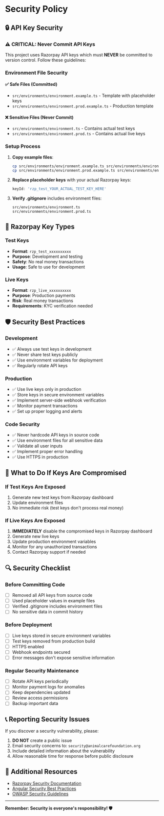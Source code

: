 # Security Policy

## 🔒 API Key Security

### ⚠️ CRITICAL: Never Commit API Keys

This project uses Razorpay API keys which must **NEVER** be committed to version control. Follow these guidelines:

### Environment File Security

#### ✅ **Safe Files (Committed)**
- `src/environments/environment.example.ts` - Template with placeholder keys
- `src/environments/environment.prod.example.ts` - Production template

#### ❌ **Sensitive Files (Never Commit)**
- `src/environments/environment.ts` - Contains actual test keys
- `src/environments/environment.prod.ts` - Contains actual live keys

### Setup Process

1. **Copy example files**:
   ```bash
   cp src/environments/environment.example.ts src/environments/environment.ts
   cp src/environments/environment.prod.example.ts src/environments/environment.prod.ts
   ```

2. **Replace placeholder keys** with your actual Razorpay keys:
   ```typescript
   keyId: 'rzp_test_YOUR_ACTUAL_TEST_KEY_HERE'
   ```

3. **Verify .gitignore** includes environment files:
   ```
   src/environments/environment.ts
   src/environments/environment.prod.ts
   ```

## 🔑 Razorpay Key Types

### Test Keys
- **Format**: `rzp_test_xxxxxxxxxx`
- **Purpose**: Development and testing
- **Safety**: No real money transactions
- **Usage**: Safe to use for development

### Live Keys
- **Format**: `rzp_live_xxxxxxxxxx`
- **Purpose**: Production payments
- **Risk**: Real money transactions
- **Requirements**: KYC verification needed

## 🛡️ Security Best Practices

### Development
- ✅ Always use test keys in development
- ✅ Never share test keys publicly
- ✅ Use environment variables for deployment
- ✅ Regularly rotate API keys

### Production
- ✅ Use live keys only in production
- ✅ Store keys in secure environment variables
- ✅ Implement server-side webhook verification
- ✅ Monitor payment transactions
- ✅ Set up proper logging and alerts

### Code Security
- ✅ Never hardcode API keys in source code
- ✅ Use environment files for all sensitive data
- ✅ Validate all user inputs
- ✅ Implement proper error handling
- ✅ Use HTTPS in production

## 🚨 What to Do If Keys Are Compromised

### If Test Keys Are Exposed
1. Generate new test keys from Razorpay dashboard
2. Update environment files
3. No immediate risk (test keys don't process real money)

### If Live Keys Are Exposed
1. **IMMEDIATELY** disable the compromised keys in Razorpay dashboard
2. Generate new live keys
3. Update production environment variables
4. Monitor for any unauthorized transactions
5. Contact Razorpay support if needed

## 🔍 Security Checklist

### Before Committing Code
- [ ] Removed all API keys from source code
- [ ] Used placeholder values in example files
- [ ] Verified .gitignore includes environment files
- [ ] No sensitive data in commit history

### Before Deployment
- [ ] Live keys stored in secure environment variables
- [ ] Test keys removed from production build
- [ ] HTTPS enabled
- [ ] Webhook endpoints secured
- [ ] Error messages don't expose sensitive information

### Regular Security Maintenance
- [ ] Rotate API keys periodically
- [ ] Monitor payment logs for anomalies
- [ ] Keep dependencies updated
- [ ] Review access permissions
- [ ] Backup important data

## 📞 Reporting Security Issues

If you discover a security vulnerability, please:

1. **DO NOT** create a public issue
2. Email security concerns to: `security@animalcarefoundation.org`
3. Include detailed information about the vulnerability
4. Allow reasonable time for response before public disclosure

## 🔗 Additional Resources

- [Razorpay Security Documentation](https://razorpay.com/docs/security/)
- [Angular Security Best Practices](https://angular.io/guide/security)
- [OWASP Security Guidelines](https://owasp.org/www-project-top-ten/)

---

**Remember: Security is everyone's responsibility! 🛡️**
